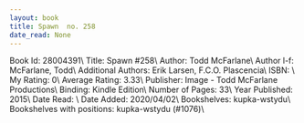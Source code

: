 ```yaml
---
layout: book
title: Spawn  no. 258
date_read: None
---
```


Book Id: 28004391\ 
Title: Spawn #258\ 
Author: Todd McFarlane\ 
Author l-f: McFarlane, Todd\ 
Additional Authors: Erik Larsen, F.C.O. Plascencia\ 
ISBN: \ 
My Rating: 0\ 
Average Rating: 3.33\ 
Publisher: Image - Todd McFarlane Productions\ 
Binding: Kindle Edition\ 
Number of Pages: 33\ 
Year Published: 2015\ 
Date Read: \ 
Date Added: 2020/04/02\ 
Bookshelves: kupka-wstydu\ 
Bookshelves with positions: kupka-wstydu (#1076)\ 

